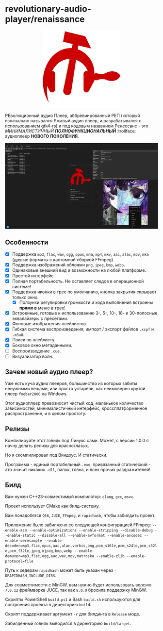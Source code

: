 # revolutionary-audio-player/renaissance

<p align="center">
  <img src="./icons/rap-logo.png" alt="Description" width="256"/>
</p>

РЕволюционный аудио Плеер, аббревиированный РЕП (который изначально назывался Ржавый аудио плеер, и разрабатывался с использованием gtk4-rs) и под кодовым названием Ренессанс - это _МИНИМАЛИСТИЧНЫЙ_ **_ПОЛНОФУНКЦИОНАЛЬНЫЙ_** :trollface: аудиоплеер **НОВОГО ПОКОЛЕНИЯ**.

![Интерфейс](./screenshots/gui.png)

## Особенности

-   [x] Поддержка `mp3`, `flac`, `wav`, `ogg`, `opus`, `m4a`, `mp4`, `mkv`, `aac`, `alac`, `mov`, `mka` (другие форматы с кастомной сборкой FFmpeg).
-   [x] Поддержка изображений обложки `png`, `jpeg`, `bmp`, `webp`.
-   [x] Одинаковые внешний вид и возможности на любой платформе.
-   [x] Простой интерфейс.
-   [x] Полная портабельность. Не оставляет следов в операционной системе!
-   [x] Поддержка иконки в трее по умолчанию, кнопка закрытия скрывает только окно.
    -   [x] Ползунки регулировки громкости и хода выполнения встроены **прямо в** меню в трее!
-   [x] Встроенные, готовые к использованию 3-, 5-, 10-, 18- и 30-полосные эквалайзеры с пресетами.
-   [x] Фоновые изображения плейлистов.
-   [x] Гибкая система воспроизведения, импорт / экспорт файлов `.xspf` и `.m3u8`.
-   [x] Поиск по плейлисту.
-   [x] Боковое окно метаданными.
-   [ ] Воспроизведение `.cue`.
-   [ ] Визуализатор волн.

## Зачем новый аудио плеер?

Уже есть куча аудио плееров, большинство из которых забиты ненужными вещами, или просто устарели, как неимоверно крутой плеер `foobar2000` на Windows.

Этот аудиоплеер превозносит чистый код, маленькое количество зависимостей, минималистичный интерфейс, кроссплатформенное распространение, и в целом простоту.

## Релизы

Компилируйте этот говняк под Линукс сами. Может, с версии 1.0.0 я начну делать релизы для красноглазых.

Но я скомпилировал под Виндоус. И статически.

Программа - единый портабельный `.exe`, привязанный статический - это значит никаких `.dll`, папок, говна, и всех прочих раздражителей!

## Билд

Вам нужен C++23-совместимый компилятор: `clang`, `gcc`, `msvc`.

Проект использует CMake как билд-систему.

Вам понадобятся `Qt6`, `JUCE`, `FFmpeg`, и `rapidhash`, чтобы забилдить проект.

Приложение было забилжено со следующей конфигурацией FFmpeg: `--enable-asm --enable-optimizations --enable-stripping --disable-debug --enable-static --disable-all --enable-avformat --enable-avcodec --enable-swresample --enable-decoder=mp3,flac,opus,aac,alac,vorbis,png,pcm_s16le,pcm_s24le,pcm_s32le,pcm_f32le,jpeg,mjpeg,bmp,webp --enable-demuxer=mp3,flac,ogg,aac,wav,mov,matroska --enable-zlib --enable-protocol=file`

Путь к хедерам `rapidhash` может быть указан через `-DRAPIDHASH_INCLUDE_DIRS`.

Для совместимости с MinGW, вам нужно будет использовать версию `7.0.12` фреймворка JUCE, так как `8.0.0` бросила поддержку MinGW.

Скрипты PowerShell `build.ps1` и Bash `build.sh` используются для построения проекта в директорию `build`.

Скрипт поддерживает аргумент `-r` для билдинга в `Release` моде.

Забилденный говняк выводился в директорию `build/target`.
